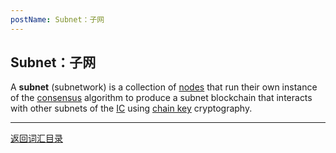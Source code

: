 ```yaml
---
postName: Subnet：子网
---
```

## Subnet：子网

A **subnet** (subnetwork) is a collection of [nodes](../N/node) that run their own instance of the [consensus](../C/consensus) algorithm to produce a subnet blockchain that interacts with other subnets of the [IC](../I/ic) using [chain key](../C/chainkey) cryptography.

---
[返回词汇目录](../glossary)